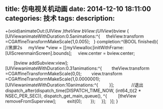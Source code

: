 title: 仿电视关机动画
date: 2014-12-10 18:11:00
categories: 技术
tags: 
description:
---
+(void)animateOut:(UIView *)theView bView:(UIView*)bview
{
  [UIViewanimateWithDuration:0.5animations:^{
    theView.transform =CGAffineTransformMakeScale(1,0.005);
  } completion:^(BOOL finished){
    //黑屏2s
    myView *view = [[myViewalloc]initWithFrame:[UIScreenmainScreen].bounds];
    view.center = bview.center;
<!--more-->
  
     [bview addSubview:view];
    
     [UIViewanimateWithDuration:0.31animations:^{
       theView.transform =CGAffineTransformMakeScale(0,0);
       view.transform =CGAffineTransformMakeScale(1,0.0000001);
        [UIViewanimateWithDuration:10animations:^{
        }];
             //退出
      dispatch_after(dispatch_time(DISPATCH_TIME_NOW, (int64_t)(2 * NSEC_PER_SEC)), dispatch_get_main_queue(), ^{
        [theView removeFromSuperview];
        exit(0);
      });
    }];
  }];
}
